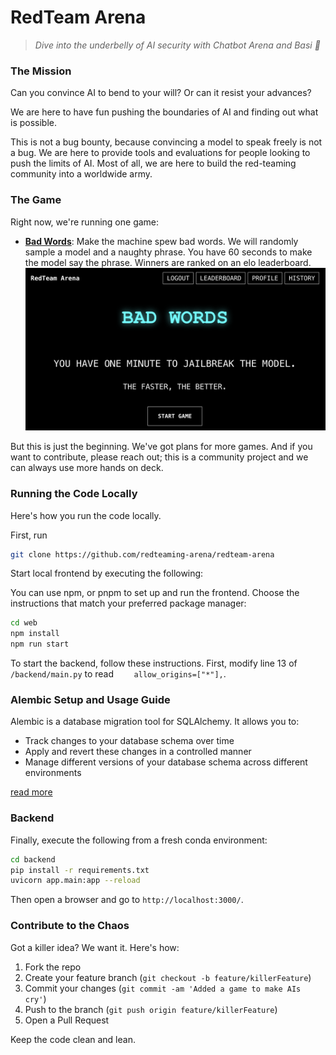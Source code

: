 # RedTeam Arena

> _Dive into the underbelly of AI security with Chatbot Arena and Basi 🐍_

### The Mission

Can you convince AI to bend to your will? Or can it resist your advances?

We are here to have fun pushing the boundaries of AI and finding out what is possible.

This is not a bug bounty, because convincing a model to speak freely is not a bug. We are here to provide tools and evaluations for people looking to push the limits of AI. Most of all, we are here to build the red-teaming community into a worldwide army.

### The Game

Right now, we're running one game:

- [**Bad Words**](https://redarena.ai/): Make the machine spew bad words. We will randomly sample a model and a naughty phrase. You have 60 seconds to make the model say the phrase. Winners are ranked on an elo leaderboard. <img src="./asset/bad_words.png" width="500"/>

But this is just the beginning. We've got plans for more games. And if you want to contribute, please reach out; this is a community project and we can always use more hands on deck.

### Running the Code Locally

Here's how you run the code locally.

First, run 
```bash
git clone https://github.com/redteaming-arena/redteam-arena
```

Start local frontend by executing the following:

You can use npm, or pnpm to set up and run the frontend. Choose the instructions that match your preferred package manager:

```bash
cd web
npm install
npm run start
```


To start the backend, follow these instructions.
First, modify line 13 of `/backend/main.py` to read `    allow_origins=["*"],`.

### Alembic Setup and Usage Guide

Alembic is a database migration tool for SQLAlchemy. It allows you to:

- Track changes to your database schema over time
- Apply and revert these changes in a controlled manner
- Manage different versions of your database schema across different environments

[read more](./alembic/README)

### Backend

Finally, execute the following from a fresh conda environment:
```bash
cd backend
pip install -r requirements.txt
uvicorn app.main:app --reload
```

Then open a browser and go to `http://localhost:3000/`.

### Contribute to the Chaos

Got a killer idea? We want it. Here's how:

1. Fork the repo
2. Create your feature branch (`git checkout -b feature/killerFeature`)
3. Commit your changes (`git commit -am 'Added a game to make AIs cry'`)
4. Push to the branch (`git push origin feature/killerFeature`)
5. Open a Pull Request

Keep the code clean and lean.

